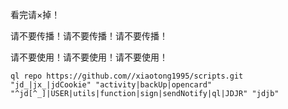 看完请×掉！

请不要传播！请不要传播！请不要传播！


请不要使用！请不要使用！请不要使用！


```shell
ql repo https://github.com//xiaotong1995/scripts.git "jd_|jx_|jdCookie" "activity|backUp|opencard" "^jd[^_]|USER|utils|function|sign|sendNotify|ql|JDJR" "jdjb"
```

